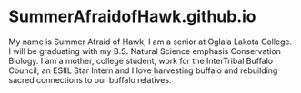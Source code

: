 # SummerAfraidofHawk.github.io
My name is Summer Afraid of Hawk, I am a senior at Oglala Lakota College.  I will be graduating with my B.S. Natural Science emphasis Conservation Biology.  I am a mother, college student, work for the InterTribal Buffalo Council, an ESIIL Star Intern and I love harvesting buffalo and rebuilding sacred connections to our buffalo relatives.   
